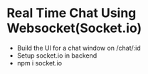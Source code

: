 # Real Time Chat Using Websocket(Socket.io)
- Build the UI for a chat window on /chat/:id
- Setup socket.io in backend
- npm i socket.io